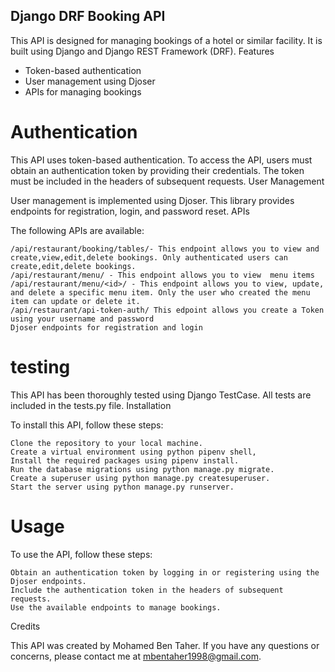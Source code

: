 
## Django DRF Booking API

This API is designed for managing bookings of a hotel or similar facility. It is built using Django and Django REST Framework (DRF).
Features

   - Token-based authentication
   - User management using Djoser
   - APIs for managing bookings

# Authentication

This API uses token-based authentication. To access the API, users must obtain an authentication token by providing their credentials. The token must be included in the headers of subsequent requests.
User Management

User management is implemented using Djoser. This library provides endpoints for registration, login, and password reset.
APIs

The following APIs are available:

    /api/restaurant/booking/tables/- This endpoint allows you to view and create,view,edit,delete bookings. Only authenticated users can create,edit,delete bookings.
    /api/restaurant/menu/ - This endpoint allows you to view  menu items
    /api/restaurant/menu/<id>/ - This endpoint allows you to view, update, and delete a specific menu item. Only the user who created the menu item can update or delete it.
    /api/restaurant/api-token-auth/ This edpoint allows you create a Token using your username and password
    Djoser endpoints for registration and login 

# testing

This API has been thoroughly tested using Django TestCase. All tests are included in the tests.py file.
Installation

To install this API, follow these steps:

    Clone the repository to your local machine.
    Create a virtual environment using python pipenv shell,
    Install the required packages using pipenv install.
    Run the database migrations using python manage.py migrate.
    Create a superuser using python manage.py createsuperuser.
    Start the server using python manage.py runserver.

# Usage

To use the API, follow these steps:

    Obtain an authentication token by logging in or registering using the Djoser endpoints.
    Include the authentication token in the headers of subsequent requests.
    Use the available endpoints to manage bookings.

Credits

This API was created by Mohamed Ben Taher. If you have any questions or concerns, please contact me at mbentaher1998@gmail.com.
